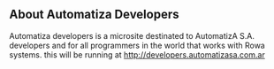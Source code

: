 ## About Automatiza Developers

Automatiza developers is a microsite destinated to AutomatizA S.A. developers and for all programmers in the world that works with Rowa systems.
this will be running at http://developers.automatizasa.com.ar
